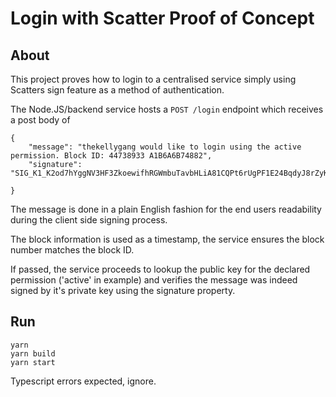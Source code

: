 # Login with Scatter Proof of Concept

## About

This project proves how to login to a centralised service simply using Scatters sign feature as a method of authentication.

The Node.JS/backend service hosts a `POST /login` endpoint which receives a post body of

```
{
    "message": "thekellygang would like to login using the active permission. Block ID: 44738933 A1B6A6B74882",
    "signature": "SIG_K1_K2od7hYggNV3HF3ZkoewifhRGWmbuTavbHLiA81CQPt6rUgPF1E24BqdyJ8rZyKdBBvnCbHYz6dHmQZeF9sqe7qg4FUtUV"

}
```

The message is done in a plain English fashion for the end users readability during the client side signing process.

The block information is used as a timestamp, the service ensures the block number matches the block ID.

If passed, the service proceeds to lookup the public key for the declared permission ('active' in example) and verifies the message was indeed signed by it's private key using the signature property.

## Run

```
yarn
yarn build
yarn start
```

Typescript errors expected, ignore.
